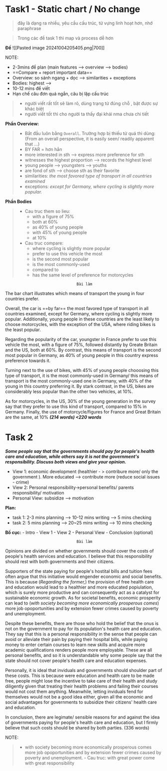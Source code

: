 # Task1 - Static chart / No change

>đây là dạng ra nhiều, yêu cầu cấu trúc, từ vựng linh hoạt hơn, nhớ paraphrase

>Trong các đề task 1 thì map và process dễ hơn

**Đề**
![[Pasted image 20241004205405.png|700]]


NOTE:
-  2-3mins để plan (main features --> overview --> bodies)
- ==Compare + report important data==
- Overview: so sánh ngang + dọc  --> similarities + exceptions
- Bodies: highest -->
- 10-12 mins để viết
- Hạn chế câu đơn quá ngắn, câu bị lặp cấu trúc


> + người viết rất tốt sẽ làm rõ, dùng trạng từ đúng chỗ , bật được sự khác biệt
> + người viết tốt thì cho người ta thấy đại khái nma chưa chi tiết 


**Phần Overview:** 
>- Bắt đầu luôn bằng `Overall`. Trường hợp bị thiếu từ quá thì dùng: (From an overall perspective, it is easily seen/ readily apparent that ...)
>- BY FAR = hơn hẳn
>- more interested in sth --> express more preference for sth
>- witnesses the highest proportion --> records the highest level
>- young people --> youngsters --> youths
>- are fond of sth --> choose sth as their favorite
>- similarities: *the most favored type of transport in all countries examined*
>- exceptions: *except for Germany, where cycling is slightly more popular.*

**Phần Bodies**
> - Cau truc them so lieu: 
> 	- with a figure of 75%
> 	- both at 60%
> 	- as 40% of young people
> 	- with 45% of young people
> 	- at 10%
> - Cau truc compare: 
> 	- where cycling is slightly more popular
> 	- prefer to use this vehicle the most
> 	- is the second most popular
> 	- is the most commonly-used
> 	- compared to
> 	- has the same level of preference for motorcycles

									Bài làm
The bar chart illustrates which means of transport the young in four countries prefer.

Overall, the car is ==by far== the most favored type of transport in all countries examined, except for Germany, where cycling is slightly more popular. Additionally, young people in these countries are the least likely to choose motorcycles, with the exception of the USA, where riding bikes is the least popular.

Regarding the popularity of the car, youngster in France prefer to use this vehicle the most, with a figure of 75%, followed distantly by Greate Britain and the US, both at 60%. By contrast, this means of transport is the second most popular in Germany, as 40% of young people in this country express preference towards it.

Turning next to the use of bikes, with 45% of young people chooosing this type of transport, it is the most commonly-used in Germany/ this means of transport is the most commonly-used one in Germany, with 40% of the young in this country preferring it. By stark contrast, in the US, bikes are considerably less popular than the other two vehicles, at 10%.

As for motorcycles, in the US, 30% of the young generation in the survey say that they prefer to use this kind of transport, compared to 15% in Germany. Finally, the use of motorcycle/figures for France and Great Britain are the same, at 10%
													***(214 words) <220 words***




# Task 2

***Some people say that the governments should pay for people's health care and education, while others say it is not the government's responsibility. Discuss both views and give your opinion.***

- View 1: economic development (healthier - > contribure more/ only the government ). More educated --> contribute more (reduce social issues - crime)
- View 2:  Personal responsibility->personal benefits/ parents responsibility/ motivation
- Personal View: subsidize --> motivation

**Plan:**
- task 1: 2-3 mins planning --> 10-12 mins writing --> 5 mins checking
- task 2: 5 mins planning --> 20~25 mins writing --> 10 mins checking

**Bố cục:**
		- Intro
		- View 1
		- View 2
		- Personal View
		- Conclusion (optional)

									Bài làm
Opinions are divided on whether governments should cover the costs of people's health services and education. I believe that this responsibility should rest with both governments and their citizens.

Supporters of the state paying for people's hostital bills and tuition fees often argue that this initiative would engender economic and social benefits. This is because (*Regarding the former,*) the provision of free health care and education would lead to a healthier and more educated popiulation, which is surely more productive and can consequently act as a catalyst for sustainable economic growth. As for societal benefits, economic prosperity can lead to (*with society becoming more economically prosperous comes*) more job opoportunities and by extension fewer crimes caused by poverty and unemployment.

Despite these benefits, there are those who hold the belief that the onus is not on the government to pay for its population's health care and education. They say that this is a personal responsibility in the sense that people can avoid or alleviate their pain by paying their hospital bills, while paying money to enter certain courses to learn new skills and acquire more academic qualifications renders people more employable. These are all personal benefits, and so it is understandable why some people say that the state should not cover people's health care and education expenses.

Personally, it is ideal that inviduals and governments should shoulder part of these costs. This is because were education and health care to be made free, people might lose the incentive to take care of their health and study diligently given that treating their health problems and failing their courses would not cost them anything. Meanwhile, letting inviduals fend for themselves would not be a good idea either, given all the economic and social advantages for governments to subsidize their citizens' health care and education.

In conclusion, there are legimate/ sensible reasons for and against the idea of governments paying for people's health care and education, but I firmly believe that  such costs  should be  shared by both parties. 
																	(336 words)

NOTE:
>- with society becoming more economically prosperous comes more job opoportunities and by extension fewer crimes caused by poverty and unemployment.
	- Cau truc: with great power come with great responsibility

